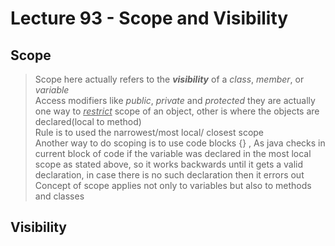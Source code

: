 # Lecture 93 - Scope and Visibility

## Scope <a name="Scope">
> Scope here actually refers to the ___visibility___ of a _class_, _member_, or _variable_ <br />
> Access modifiers like _public_, _private_ and _protected_ they are actually one way to <u>_restrict_</u> 
> scope of an object, other is where the objects are declared(local to method)  <br />
> Rule is to used the narrowest/most local/ closest scope <br />
> Another way to do scoping is to use code blocks {} , As java checks in current block of code if the variable was
> declared in the most local scope as stated above, so it works backwards until it gets a valid declaration, in 
case there is no such declaration then it errors out <br />
> Concept of scope applies not only to variables but also to methods and classes <br />

## Visibility <a name="visibility">
> 